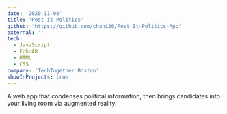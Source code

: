 ```yaml
---
date: '2020-11-08'
title: 'Post-it Politics'
github: 'https://github.com/chani20/Post-It-Politics-App'
external: ''
tech:
  - JavaScript
  - EchoAR
  - HTML
  - CSS
company: 'TechTogether Boston'
showInProjects: true
---
```


A web app that condenses political information, then brings candidates into your living room via augmented reality.
